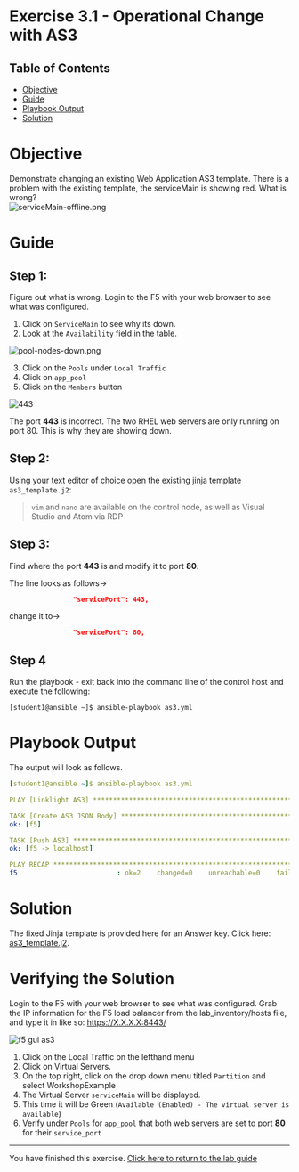 # Exercise 3.1 - Operational Change with AS3

## Table of Contents

- [Objective](#objective)
- [Guide](#guide)
- [Playbook Output](#playbook-output)
- [Solution](#solution)

# Objective

Demonstrate changing an existing Web Application AS3 template.  There is a problem with the existing template, the serviceMain is showing red.  What is wrong?  
![serviceMain-offline.png](serviceMain-offline.png)


# Guide

## Step 1:

Figure out what is wrong.  Login to the F5 with your web browser to see what was configured.

  1. Click on `ServiceMain` to see why its down.
  2. Look at the `Availability` field in the table.

![pool-nodes-down.png](pool-nodes-down.png)

  3. Click on the `Pools` under `Local Traffic`
  4. Click on `app_pool`
  5. Click on the `Members` button

![443](443.png)

The port **443** is incorrect.  The two RHEL web servers are only running on port 80.  This is why they are showing down.

## Step 2:

Using your text editor of choice open the existing jinja template `as3_template.j2`:

>`vim` and `nano` are available on the control node, as well as Visual Studio and Atom via RDP

## Step 3:

Find where the port **443** is and modify it to port **80**.

The line looks as follows->

``` json
                "servicePort": 443,
```

change it to->

``` json
                "servicePort": 80,
```

## Step 4
Run the playbook - exit back into the command line of the control host and execute the following:

```
[student1@ansible ~]$ ansible-playbook as3.yml
```

# Playbook Output

The output will look as follows.

```yaml
[student1@ansible ~]$ ansible-playbook as3.yml

PLAY [Linklight AS3] ***********************************************************

TASK [Create AS3 JSON Body] ****************************************************
ok: [f5]

TASK [Push AS3] ****************************************************************
ok: [f5 -> localhost]

PLAY RECAP *********************************************************************
f5                         : ok=2    changed=0    unreachable=0    failed=0
```

# Solution

The fixed Jinja template is provided here for an Answer key.  Click here: [as3_template.j2](https://github.com/network-automation/linklight/blob/master/exercises/ansible_f5/3.1-as3-change/j2/as3_template.j2).

# Verifying the Solution

Login to the F5 with your web browser to see what was configured.  Grab the IP information for the F5 load balancer from the lab_inventory/hosts file, and type it in like so: https://X.X.X.X:8443/

![f5 gui as3](as3-fix.gif)

1. Click on the Local Traffic on the lefthand menu
2. Click on Virtual Servers.
3. On the top right, click on the drop down menu titled `Partition` and select WorkshopExample
4. The Virtual Server `serviceMain` will be displayed.
5. This time it will be Green (`Available (Enabled) - The virtual server is available`)
6. Verify under `Pools` for `app_pool` that both web servers are set to port **80** for their `service_port`

----

You have finished this exercise.  [Click here to return to the lab guide](../README.md)
<!--stackedit_data:
eyJoaXN0b3J5IjpbMzI0Nzk2ODc0XX0=
-->